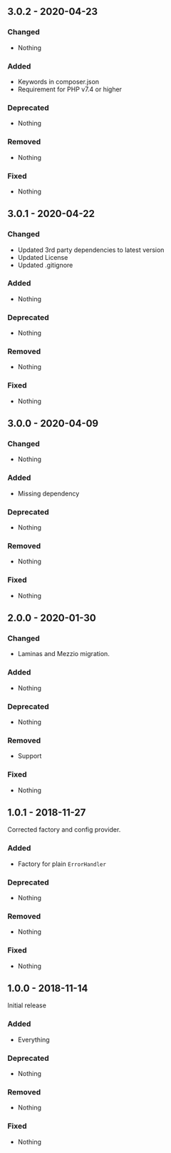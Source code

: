 ## 3.0.2 - 2020-04-23

### Changed
* Nothing

### Added
* Keywords in composer.json
* Requirement for PHP v7.4 or higher

### Deprecated
* Nothing

### Removed
* Nothing

### Fixed
* Nothing

## 3.0.1 - 2020-04-22

### Changed
* Updated 3rd party dependencies to latest version
* Updated License
* Updated .gitignore

### Added
* Nothing

### Deprecated
* Nothing

### Removed
* Nothing

### Fixed
* Nothing

## 3.0.0 - 2020-04-09

### Changed
* Nothing

### Added
* Missing dependency

### Deprecated
* Nothing

### Removed
* Nothing

### Fixed
* Nothing

## 2.0.0 - 2020-01-30

### Changed
* Laminas and Mezzio migration.

### Added
* Nothing

### Deprecated
* Nothing

### Removed
* Support

### Fixed
* Nothing


## 1.0.1 - 2018-11-27

Corrected factory and config provider.

### Added
* Factory for plain `ErrorHandler`

### Deprecated
* Nothing

### Removed
* Nothing

### Fixed
* Nothing


## 1.0.0 - 2018-11-14

Initial release

### Added
* Everything

### Deprecated
* Nothing

### Removed
* Nothing

### Fixed
* Nothing
